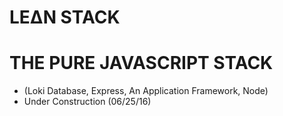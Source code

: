 # LE∆N STACK
# THE PURE JAVASCRIPT STACK
- (Loki Database, Express, An Application Framework, Node)
- Under Construction (06/25/16)
